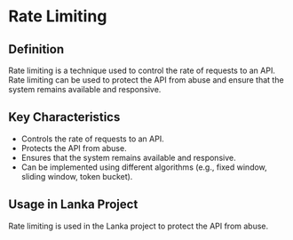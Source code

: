 # Rate Limiting

## Definition

Rate limiting is a technique used to control the rate of requests to an API. Rate limiting can be used to protect the API from abuse and ensure that the system remains available and responsive.

## Key Characteristics

* Controls the rate of requests to an API.
* Protects the API from abuse.
* Ensures that the system remains available and responsive.
* Can be implemented using different algorithms (e.g., fixed window, sliding window, token bucket).

## Usage in Lanka Project

Rate limiting is used in the Lanka project to protect the API from abuse.
